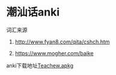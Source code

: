 # 潮汕话anki

词汇来源

1. http://www.fyan8.com/qita/cshch.htm

2. https://www.mogher.com/baike


anki下载地址[Teachew.apkg](https://raw.githubusercontent.com/uxlsl/TeochewAnki/main/Teachew.apkg)
